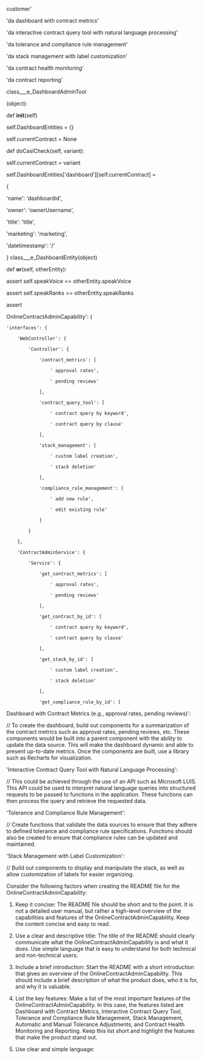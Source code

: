 customer'

'da dashboard with contract metrics'

'da interactive contract query tool with natural language processing'

'da tolerance and compliance rule management'

'da stack management with label customization'

'da contract health monitoring'

'da contract reporting'

class___e_DashboardAdminTool

(object):

def __init__(self)

self.DashboardEntities = {}

self.currentContract = None

def doCaslCheck(self, variant):

self.currentContract = variant

self.DashboardEntities['dashboard'][self.currentContract] =

{

'name': 'dashboardid',

'owner': 'ownerUsername',

'title': 'title',

'marketing': 'marketing',

'datetimestamp': '\/'

}
class___e_DashboardEntity(object)

def __or__(self, otherEntity):

assert self.speakVoice == otherEntity.speakVoice

assert self.speakRanks == otherEntity.speakRanks

assert

OnlineContractAdminCapability': {

    'interfaces': {

        'WebController': {

            'Controller': {

                'contract_metrics': [

                    ' approval rates',

                    ' pending reviews'

                ],

                'contract_query_tool': [

                    ' contract query by keyword',

                    ' contract query by clause'

                ],

                'stack_management': [

                    ' custom label creation',

                    ' stack deletion'

                ],

                'compliance_rule_management': [

                    ' add new rule',

                    ' edit existing rule'

                ]

            }

        },

        'ContractAdminService': {

            'Service': {

                'get_contract_metrics': [

                    ' approval rates',

                    ' pending reviews'

                ],

                'get_contract_by_id': [

                    ' contract query by keyword',

                    ' contract query by clause'

                ],

                'get_stack_by_id': [

                    ' custom label creation',

                    ' stack deletion'

                ],

                'get_compliance_rule_by_id': [

Dashboard with Contract Metrics (e.g., approval rates, pending reviews)': 

// To create the dashboard, build out components for a summarization of the contract metrics such as approval rates, pending reviews, etc. These components would be built into a parent component with the ability to update the data source. This will make the dashboard dynamic and able to present up-to-date metrics. Once the components are built, use a library such as Recharts for visualization.

'Interactive Contract Query Tool with Natural Language Processing':

// This could be achieved through the use of an API such as Microsoft LUIS. This API could be used to interpret natural language queries into structured requests to be passed to functions in the application. These functions can then process the query and retrieve the requested data.

'Tolerance and Compliance Rule Management':

// Create functions that validate the data sources to ensure that they adhere to defined tolerance and compliance rule specifications. Functions should also be created to ensure that compliance rules can be updated and maintained.

'Stack Management with Label Customization':

// Build out components to display and manipulate the stack, as well as allow customization of labels for easier organizing.

Consider the following factors when creating the README file for the OnlineContractAdminCapability:

1. Keep it concise: The README file should be short and to the point. It is not a detailed user manual, but rather a high-level overview of the capabilities and features of the OnlineContractAdminCapability. Keep the content concise and easy to read.

2. Use a clear and descriptive title: The title of the README should clearly communicate what the OnlineContractAdminCapability is and what it does. Use simple language that is easy to understand for both technical and non-technical users.

3. Include a brief introduction: Start the README with a short introduction that gives an overview of the OnlineContractAdminCapability. This should include a brief description of what the product does, who it is for, and why it is valuable.

4. List the key features: Make a list of the most important features of the OnlineContractAdminCapability. In this case, the features listed are Dashboard with Contract Metrics, Interactive Contract Query Tool, Tolerance and Compliance Rule Management, Stack Management, Automatic and Manual Tolerance Adjustments, and Contract Health Monitoring and Reporting. Keep this list short and highlight the features that make the product stand out.

5. Use clear and simple language: